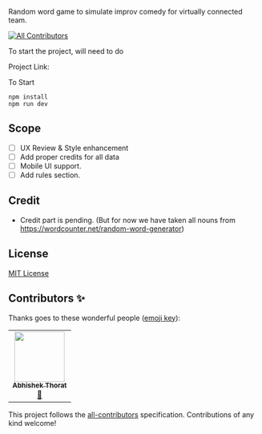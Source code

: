 Random word game to simulate improv comedy for virtually connected team.
<!-- ALL-CONTRIBUTORS-BADGE:START - Do not remove or modify this section -->
[![All Contributors](https://img.shields.io/badge/all_contributors-1-orange.svg?style=flat-square)](#contributors-)
<!-- ALL-CONTRIBUTORS-BADGE:END -->

To start the project, will need to do

Project Link:

To Start

```
npm install
npm run dev
```

## Scope

- [ ] UX Review & Style enhancement
- [ ] Add proper credits for all data
- [ ] Mobile UI support.
- [ ] Add rules section.

## Credit

- Credit part is pending. (But for now we have taken all nouns from https://wordcounter.net/random-word-generator)

## License

[MIT License](LICENSE)

## Contributors ✨

Thanks goes to these wonderful people ([emoji key](https://allcontributors.org/docs/en/emoji-key)):

<!-- ALL-CONTRIBUTORS-LIST:START - Do not remove or modify this section -->
<!-- prettier-ignore-start -->
<!-- markdownlint-disable -->
<table>
  <tr>
    <td align="center"><a href="https://github.com/AbhishekThorat"><img src="https://avatars.githubusercontent.com/u/18628649?v=4?s=100" width="100px;" alt=""/><br /><sub><b>Abhishek Thorat</b></sub></a><br /><a href="https://github.com/Abhishek Thorat/word-improvisation/commits?author=AbhishekThorat" title="Documentation">📖</a></td>
  </tr>
</table>

<!-- markdownlint-restore -->
<!-- prettier-ignore-end -->

<!-- ALL-CONTRIBUTORS-LIST:END -->

This project follows the [all-contributors](https://github.com/all-contributors/all-contributors) specification. Contributions of any kind welcome!